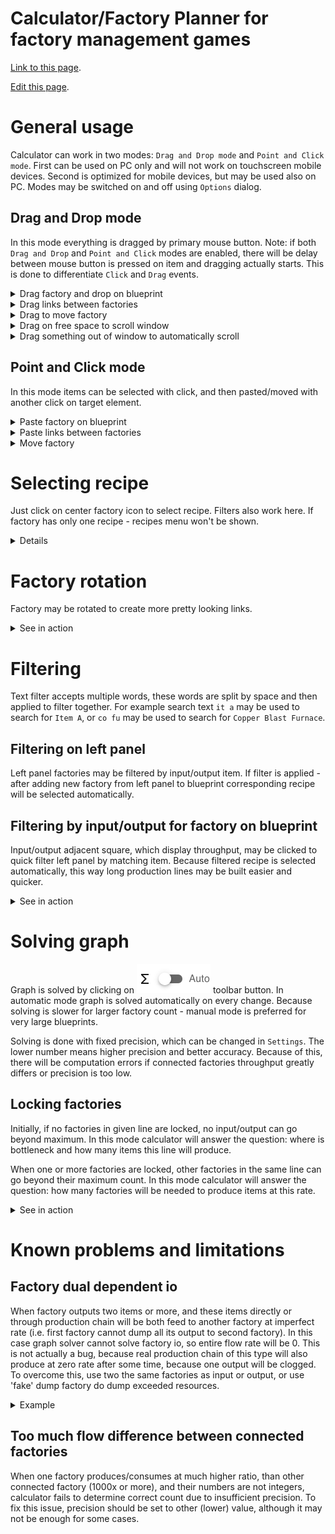 # Calculator/Factory Planner for factory management games

[Link to this page](https://doubleaxe.github.io/daxfb-calculator/docs/).

[Edit this page](https://github.com/doubleaxe/daxfb-calculator/edit/main/docs/README.md).

# General usage

Calculator can work in two modes: `Drag and Drop mode` and `Point and Click mode`.
First can be used on PC only and will not work on touchscreen mobile devices.
Second is optimized for mobile devices, but may be used also on PC.
Modes may be switched on and off using `Options` dialog.

## Drag and Drop mode

In this mode everything is dragged by primary mouse button.
Note: if both `Drag and Drop` and `Point and Click` modes are enabled,
there will be delay between mouse button is pressed on item and dragging actually starts.
This is done to differentiate `Click` and `Drag` events.

<details><summary>Drag factory and drop on blueprint</summary>

![drag-n-drop-1](./assets/drag-n-drop-1.gif)
</details>

<details><summary>Drag links between factories</summary>

![drag-n-drop-2](./assets/drag-n-drop-2.gif)
</details>

<details><summary>Drag to move factory</summary>

![drag-n-drop-3](./assets/drag-n-drop-3.gif)
</details>

<details><summary>Drag on free space to scroll window</summary>

![drag-n-drop-4](./assets/drag-n-drop-4.gif)
</details>

<details><summary>Drag something out of window to automatically scroll</summary>

![drag-n-drop-5](./assets/drag-n-drop-5.gif)
</details>

## Point and Click mode

In this mode items can be selected with click, and then pasted/moved with another click on target element.

<details><summary>Paste factory on blueprint</summary>

![point-n-click1](./assets/point-n-click1.gif)
</details>

<details><summary>Paste links between factories</summary>

![point-n-click2](./assets/point-n-click2.gif)
</details>

<details><summary>Move factory</summary>

![point-n-click3](./assets/point-n-click3.gif)
</details>

# Selecting  recipe

Just click on center factory icon to select recipe. Filters also work here.
If factory has only one recipe - recipes menu won't be shown.

<details><summary>Details</summary>

![recipe-selection](./assets/recipe-selection.png)
</details>

# Factory rotation

Factory may be rotated to create more pretty looking links.

<details><summary>See in action</summary>

![rotation](./assets/rotation.gif)
</details>

# Filtering

Text filter accepts multiple words, these words are split by space and then applied to filter together.
For example search text `it a` may be used to search for `Item A`, or `co fu` may be used to search for `Copper Blast Furnace`.

## Filtering on left panel

Left panel factories may be filtered by input/output item.
If filter is applied - after adding new factory from left panel to blueprint corresponding recipe will be selected automatically.

## Filtering by input/output for factory on blueprint

Input/output adjacent square, which display throughput, may be clicked to quick filter left panel by matching item.
Because filtered recipe is selected automatically, this way long production lines may be built easier and quicker.

<details><summary>See in action</summary>

![factory-filtering](./assets/factory-filtering.gif)
</details>

# Solving graph

Graph is solved by clicking on ![solve](./assets/solve.png) toolbar button.
In automatic mode graph is solved automatically on every change.
Because solving is slower for larger factory count - manual mode is preferred for very large blueprints.

Solving is done with fixed precision, which can be changed in `Settings`.
The lower number means higher precision and better accuracy.
Because of this, there will be computation errors if connected factories throughput greatly differs or precision is too low.

## Locking factories

Initially, if no factories in given line are locked, no input/output can go beyond maximum.
In this mode calculator will answer the question: where is bottleneck and how many items this line will produce.

When one or more factories are locked, other factories in the same line can go beyond their maximum count.
In this mode calculator will answer the question: how many factories will be needed to produce items at this rate.

<details><summary>See in action</summary>

![locking](./assets/locking.gif)
</details>

# Known problems and limitations

## Factory dual dependent io

When factory outputs two items or more, and these items directly or through production chain will be both feed to another factory at imperfect rate (i.e. first factory cannot dump all its output to second factory). In this case graph solver cannot solve factory io, so entire flow rate will be 0. This is not actually a bug, because real production chain of this type will also produce at zero rate after some time, because one output will be clogged. To overcome this, use two the same factories as input or output, or use 'fake' dump factory do dump exceeded resources.

<details><summary>Example</summary>

![limitation-ratio](./assets/limitation-ratio1.png)
![limitation-ratio](./assets/limitation-ratio2.png)
</details>

## Too much flow difference between connected factories

When one factory produces/consumes at much higher ratio, than other connected factory (1000x or more), and their numbers are not integers, calculator fails to determine correct count due to insufficient precision. To fix this issue, precision should be set to other (lower) value, although it may not be enough for some cases.
